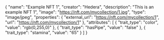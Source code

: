 {
  "name": "Example NFT 1",
  "creator": "Hedera",
  "description": "This is an example NFT 1",
  "image": "https://nft.com/mycollection/1.jpg",
  "type": "image/jpeg",
  "properties": {
    "external_url": "https://nft.com/mycollection/1",
    "url": "https://nft.com/mycollection/1"
  },
  "attributes": [
    { "trait_type": "color", "value": "rgb(0,255,0)" },
    { "trait_type": "hasPipe", "value": "false" },
    { "trait_type": "stamina", "value": "65" }
  ]
}
